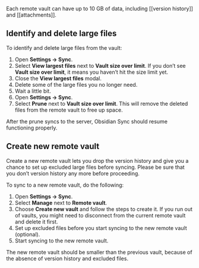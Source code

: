 Each remote vault can have up to 10 GB of data, including [[version history]] and [[attachments]].

## Identify and delete large files

To identify and delete large files from the vault:

1. Open **Settings → Sync**.
2. Select **View largest files** next to **Vault size over limit**. If you don’t see **Vault size over limit**, it means you haven’t hit the size limit yet.
3. Close the **View largest files** modal.
4. Delete some of the large files you no longer need.
5. Wait a little bit.
6. Open **Settings → Sync**.
7. Select **Prune** next to **Vault size over limit**. This will remove the deleted files from the remote vault to free up space.

After the prune syncs to the server, Obsidian Sync should resume functioning properly.

## Create new remote vault

Create a new remote vault lets you drop the version history and give you a chance to set up excluded large files before syncing. Please be sure that you don’t version history any more before proceeding.

To sync to a new remote vault, do the following:

1. Open **Settings → Sync**.
2. Select **Manage** next to **Remote vault**.
3. Choose **Create new vault** and follow the steps to create it. If you run out of vaults, you might need to disconnect from the current remote vault and delete it first.
4. Set up excluded files before you start syncing to the new remote vault (optional).
5. Start syncing to the new remote vault.

The new remote vault should be smaller than the previous vault, because of the absence of version history and excluded files.